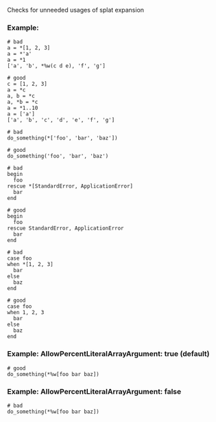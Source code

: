 Checks for unneeded usages of splat expansion

### Example:

    # bad
    a = *[1, 2, 3]
    a = *'a'
    a = *1
    ['a', 'b', *%w(c d e), 'f', 'g']

    # good
    c = [1, 2, 3]
    a = *c
    a, b = *c
    a, *b = *c
    a = *1..10
    a = ['a']
    ['a', 'b', 'c', 'd', 'e', 'f', 'g']

    # bad
    do_something(*['foo', 'bar', 'baz'])

    # good
    do_something('foo', 'bar', 'baz')

    # bad
    begin
      foo
    rescue *[StandardError, ApplicationError]
      bar
    end

    # good
    begin
      foo
    rescue StandardError, ApplicationError
      bar
    end

    # bad
    case foo
    when *[1, 2, 3]
      bar
    else
      baz
    end

    # good
    case foo
    when 1, 2, 3
      bar
    else
      baz
    end

### Example: AllowPercentLiteralArrayArgument: true (default)

    # good
    do_something(*%w[foo bar baz])

### Example: AllowPercentLiteralArrayArgument: false

    # bad
    do_something(*%w[foo bar baz])
